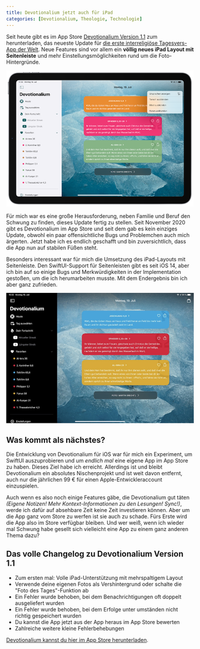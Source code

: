 ```yaml
---
title: Devotionalium jetzt auch für iPad
categories: [Devotionalium, Theologie, Technologie]
---
```


Seit heute gibt es im App Store [Devotionalium Version 1.1](https://apps.apple.com/de/app/devotionalium/id1536263189) zum herunterladen, das neueste Update für [die erste interreligiöse Tagesvers-App der Welt](https://moehrenzahn.de/devotionalium-interreligioese-tageslosung/). Neue Features sind vor allem ein **völlig neues iPad Layout mit Seitenleiste** und mehr Einstellungsmöglichkeiten rund um die Foto-Hintergründe.

![Screenshot vom Devotionalium für iPad, der die neue Seitenleiste zeigt](/images/devotionalium-ipad/devotionalium-ipad.png)

Für mich war es eine große Herausforderung, neben Familie und Beruf den Schwung zu finden, dieses Update fertig zu stellen. Seit November 2020 gibt es Devotionalium im App Store und seit dem gab es kein einziges Update, obwohl ein paar offensichtliche Bugs und Problemchen auch mich ärgerten.
Jetzt habe ich es endlich geschafft und bin zuversichtlich, dass die App nun auf stabilen Füßen steht.

Besonders interessant war für mich die Umsetzung des iPad-Layouts mit Seitenleiste. Den SwiftUI-Support für Seitenleisten gibt es seit iOS 14, aber ich bin auf so einige Bugs und Merkwürdigkeiten in der Implementation gestoßen, um die ich herumarbeiten musste. Mit dem Endergebnis bin ich aber ganz zufrieden.

![Screenshot vom Devotionalium für iPad, der die neue Seitenleiste zeigt](/images/devotionalium-ipad/2.jpg)

## Was kommt als nächstes?

Die Entwicklung von Devotionalium für iOS war für mich ein Experiment, um SwiftUI auszuprobieren und um *endlich mal* eine eigene App im App Store zu haben. 
Dieses Ziel habe ich erreicht.
Allerdings ist und bleibt Devotionalium ein absolutes Nischenprojekt und ist weit davon entfernt, auch nur die jährlichen 99 € für einen Apple-Entwickleraccount einzuspielen.

Auch wenn es also noch einige Features gäbe, die Devotionalium gut täten *(Eigene Notizen! Mehr Kontext-Informationen zu den Lesungen! Sync!)*, werde ich dafür auf absehbare Zeit keine Zeit investieren können.
Aber um die App ganz vom Store zu werfen ist sie auch zu schade.
Fürs Erste wird die App also im Store verfügbar bleiben.
Und wer weiß, wenn ich wieder mal Schwung habe gesellt sich vielleicht eine App zu einem ganz anderen Thema dazu?

## Das volle Changelog zu Devotionalium Version 1.1 

- Zum ersten mal: Volle iPad-Unterstützung mit mehrspaltigem Layout
- Verwende deine eigenen Fotos als Vershintergrund oder schalte die "Foto des Tages"-Funktion ab
- Ein Fehler wurde behoben, bei dem Benachrichtigungen oft doppelt ausgeliefert wurden
- Ein Fehler wurde behoben, bei dem Erfolge unter umständen nicht richtig gespeichert wurden
- Du kannst die App jetzt aus der App heraus im App Store bewerten
- Zahlreiche weitere kleine Fehlerbehebungen

[Devotionalium kannst du hier im App Store herunterladen](https://apps.apple.com/de/app/devotionalium/id1536263189).